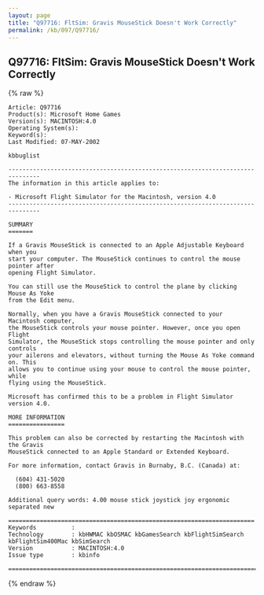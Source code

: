 ```yaml
---
layout: page
title: "Q97716: FltSim: Gravis MouseStick Doesn't Work Correctly"
permalink: /kb/097/Q97716/
---
```


## Q97716: FltSim: Gravis MouseStick Doesn't Work Correctly

{% raw %}

	Article: Q97716
	Product(s): Microsoft Home Games
	Version(s): MACINTOSH:4.0
	Operating System(s): 
	Keyword(s): 
	Last Modified: 07-MAY-2002
	
	kbbuglist
	
	-------------------------------------------------------------------------------
	The information in this article applies to:
	
	- Microsoft Flight Simulator for the Macintosh, version 4.0 
	-------------------------------------------------------------------------------
	
	SUMMARY
	=======
	
	If a Gravis MouseStick is connected to an Apple Adjustable Keyboard when you
	start your computer. The MouseStick continues to control the mouse pointer after
	opening Flight Simulator.
	
	You can still use the MouseStick to control the plane by clicking Mouse As Yoke
	from the Edit menu.
	
	Normally, when you have a Gravis MouseStick connected to your Macintosh computer,
	the MouseStick controls your mouse pointer. However, once you open Flight
	Simulator, the MouseStick stops controlling the mouse pointer and only controls
	your ailerons and elevators, without turning the Mouse As Yoke command on. This
	allows you to continue using your mouse to control the mouse pointer, while
	flying using the MouseStick.
	
	Microsoft has confirmed this to be a problem in Flight Simulator version 4.0.
	
	MORE INFORMATION
	================
	
	This problem can also be corrected by restarting the Macintosh with the Gravis
	MouseStick connected to an Apple Standard or Extended Keyboard.
	
	For more information, contact Gravis in Burnaby, B.C. (Canada) at:
	
	  (604) 431-5020
	  (800) 663-8558
	
	Additional query words: 4.00 mouse stick joystick joy ergonomic separated new
	
	======================================================================
	Keywords          :  
	Technology        : kbHWMAC kbOSMAC kbGamesSearch kbFlightSimSearch kbFlightSim400Mac kbSimSearch
	Version           : MACINTOSH:4.0
	Issue type        : kbinfo
	
	=============================================================================
	

{% endraw %}
